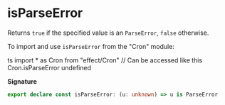 # isParseError

Returns `true` if the specified value is an `ParseError`, `false` otherwise.

To import and use `isParseError` from the "Cron" module:

ts
import \* as Cron from "effect/Cron"
// Can be accessed like this
Cron.isParseError
undefined

**Signature**

```ts
export declare const isParseError: (u: unknown) => u is ParseError
```
